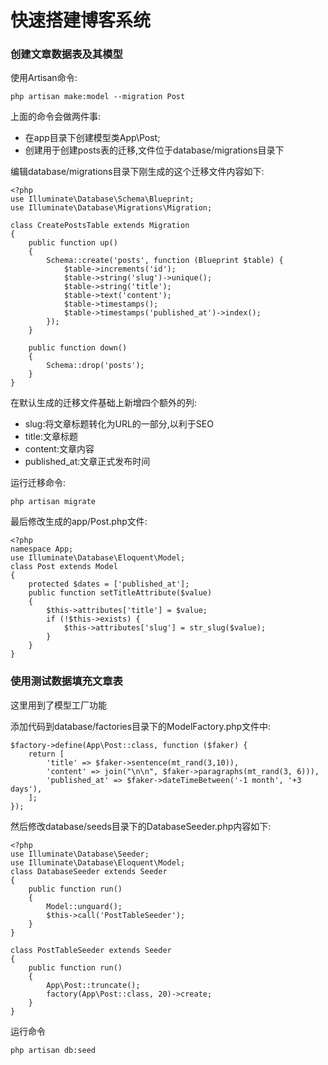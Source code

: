 # 快速搭建博客系统

### 创建文章数据表及其模型

使用Artisan命令:

```
php artisan make:model --migration Post
```

上面的命令会做两件事:

* 在app目录下创建模型类App\Post;
* 创建用于创建posts表的迁移,文件位于database\/migrations目录下

编辑database\/migrations目录下刚生成的这个迁移文件内容如下:

```
<?php
use Illuminate\Database\Schema\Blueprint;
use Illuminate\Database\Migrations\Migration;

class CreatePostsTable extends Migration
{
    public function up()
    {
        Schema::create('posts', function (Blueprint $table) {
            $table->increments('id');
            $table->string('slug')->unique();
            $table->string('title');
            $table->text('content');
            $table->timestamps();
            $table->timestamps('published_at')->index();
        });
    }

    public function down()
    {
        Schema::drop('posts');
    }
}
```

在默认生成的迁移文件基础上新增四个额外的列:

* slug:将文章标题转化为URL的一部分,以利于SEO
* title:文章标题
* content:文章内容
* published\_at:文章正式发布时间

运行迁移命令:

```
php artisan migrate
```

最后修改生成的app\/Post.php文件:

```
<?php
namespace App;
use Illuminate\Database\Eloquent\Model;
class Post extends Model
{
    protected $dates = ['published_at'];
    public function setTitleAttribute($value)
    {
        $this->attributes['title'] = $value;
        if (!$this->exists) {
            $this->attributes['slug'] = str_slug($value);
        }
    }
}
```

### 使用测试数据填充文章表

这里用到了模型工厂功能

添加代码到database\/factories目录下的ModelFactory.php文件中:

```
$factory->define(App\Post::class, function ($faker) {
    return [
        'title' => $faker->sentence(mt_rand(3,10)),
        'content' => join("\n\n", $faker->paragraphs(mt_rand(3, 6))),
        'published_at' => $faker->dateTimeBetween('-1 month', '+3 days'),
    ];
});
```

然后修改database\/seeds目录下的DatabaseSeeder.php内容如下:

```
<?php
use Illuminate\Database\Seeder;
use Illuminate\Database\Eloquent\Model;
class DatabaseSeeder extends Seeder
{
    public function run()
    {
        Model::unguard();
        $this->call('PostTableSeeder');
    }
}

class PostTableSeeder extends Seeder
{
    public function run()
    {
        App\Post::truncate();
        factory(App\Post::class, 20)->create;
    }
}
```

运行命令

```
php artisan db:seed
```

